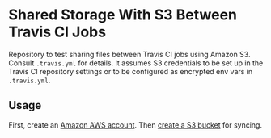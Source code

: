 # Shared Storage With S3 Between Travis CI Jobs

Repository to test sharing files between Travis CI jobs using Amazon S3. Consult `.travis.yml` for details. It assumes S3 credentials to be set up in the Travis CI repository settings or to be configured as encrypted env vars in `.travis.yml`.

## Usage

First, create an [Amazon AWS account](https://aws.amazon.com/free). Then [create a S3 bucket](https://aws.amazon.com/getting-started/tutorials/backup-files-to-amazon-s3/) for syncing. 
